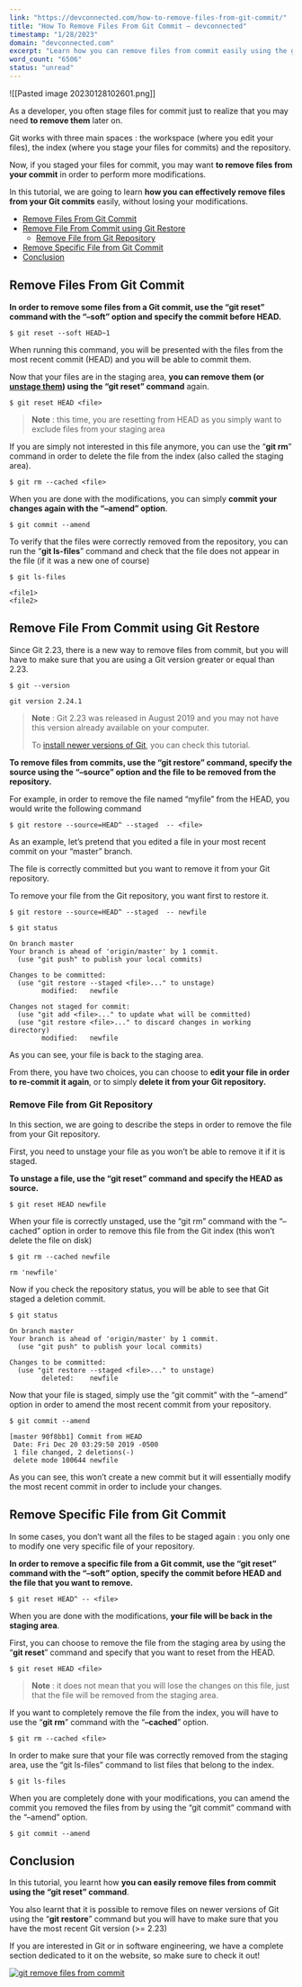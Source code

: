 ```yaml
---
link: "https://devconnected.com/how-to-remove-files-from-git-commit/"
title: "How To Remove Files From Git Commit – devconnected"
timestamp: "1/28/2023"
domain: "devconnected.com"
excerpt: "Learn how you can remove files from commit easily using the git reset command. Remove files on newer versions using the git restore command."
word_count: "6506"
status: "unread"
---
```

![[Pasted image 20230128102601.png]]

As a developer, you often stage files for commit just to realize that you may need **to remove them** later on.

Git works with three main spaces : the workspace (where you edit your files), the index (where you stage your files for commits) and the repository.

Now, if you staged your files for commit, you may want **to remove files from your commit** in order to perform more modifications.

In this tutorial, we are going to learn **how you can effectively remove files from your Git commits** easily, without losing your modifications.

-   [Remove Files From Git Commit](#Remove_Files_From_Git_Commit "Remove Files From Git Commit")
-   [Remove File From Commit using Git Restore](#Remove_File_From_Commit_using_Git_Restore "Remove File From Commit using Git Restore")
    -   [Remove File from Git Repository](#Remove_File_from_Git_Repository "Remove File from Git Repository")
-   [Remove Specific File from Git Commit](#Remove_Specific_File_from_Git_Commit "Remove Specific File from Git Commit")
-   [Conclusion](#Conclusion "Conclusion")

## Remove Files From Git Commit

**In order to remove some files from a Git commit, use the “git reset” command with the “–soft” option and specify the commit before HEAD.**

```
$ git reset --soft HEAD~1
```

When running this command, you will be presented with the files from the most recent commit (HEAD) and you will be able to commit them.

Now that your files are in the staging area, **you can remove them (or** [**unstage them**](https://devconnected.com/how-to-unstage-files-on-git/)**) using the “git reset” command** again.

```
$ git reset HEAD <file>
```

> **Note** : this time, you are resetting from HEAD as you simply want to exclude files from your staging area

If you are simply not interested in this file anymore, you can use the “**git rm**” command in order to delete the file from the index (also called the staging area).

```
$ git rm --cached <file>
```

When you are done with the modifications, you can simply **commit your changes again with the “–amend” option**.

```
$ git commit --amend
```

To verify that the files were correctly removed from the repository, you can run the “**git ls-files**” command and check that the file does not appear in the file (if it was a new one of course)

```
$ git ls-files

<file1>
<file2>
```

## Remove File From Commit using Git Restore

Since Git 2.23, there is a new way to remove files from commit, but you will have to make sure that you are using a Git version greater or equal than 2.23.

```
$ git --version

git version 2.24.1
```

> **Note** : Git 2.23 was released in August 2019 and you may not have this version already available on your computer.
> 
> To [install newer versions of Git](https://tecadmin.net/install-git-on-ubuntu/), you can check this tutorial.

**To remove files from commits, use the “git restore” command, specify the source using the “–source” option and the file to be removed from the repository.**

For example, in order to remove the file named “myfile” from the HEAD, you would write the following command

```
$ git restore --source=HEAD^ --staged  -- <file>
```

As an example, let’s pretend that you edited a file in your most recent commit on your “master” branch.

The file is correctly committed but you want to remove it from your Git repository.

To remove your file from the Git repository, you want first to restore it.

```
$ git restore --source=HEAD^ --staged  -- newfile

$ git status

On branch master
Your branch is ahead of 'origin/master' by 1 commit.
  (use "git push" to publish your local commits)

Changes to be committed:
  (use "git restore --staged <file>..." to unstage)
        modified:   newfile

Changes not staged for commit:
  (use "git add <file>..." to update what will be committed)
  (use "git restore <file>..." to discard changes in working directory)
        modified:   newfile
```

As you can see, your file is back to the staging area.

From there, you have two choices, you can choose to **edit your file in order to re-commit it again**, or to simply **delete it from your Git repository.**

### Remove File from Git Repository

In this section, we are going to describe the steps in order to remove the file from your Git repository.

First, you need to unstage your file as you won’t be able to remove it if it is staged.

**To unstage a file, use the “git reset” command and specify the HEAD as source.**

```
$ git reset HEAD newfile
```

When your file is correctly unstaged, use the “git rm” command with the “–cached” option in order to remove this file from the Git index (this won’t delete the file on disk)

```
$ git rm --cached newfile

rm 'newfile'
```

Now if you check the repository status, you will be able to see that Git staged a deletion commit.

```
$ git status

On branch master
Your branch is ahead of 'origin/master' by 1 commit.
  (use "git push" to publish your local commits)

Changes to be committed:
  (use "git restore --staged <file>..." to unstage)
        deleted:    newfile
```

Now that your file is staged, simply use the “git commit” with the “–amend” option in order to amend the most recent commit from your repository.

```
$ git commit --amend

[master 90f8bb1] Commit from HEAD
 Date: Fri Dec 20 03:29:50 2019 -0500
 1 file changed, 2 deletions(-)
 delete mode 100644 newfile
```

As you can see, this won’t create a new commit but it will essentially modify the most recent commit in order to include your changes.

## Remove Specific File from Git Commit

In some cases, you don’t want all the files to be staged again : you only one to modify one very specific file of your repository.

**In order to remove a specific file from a Git commit, use the “git reset” command with the “–soft” option, specify the commit before HEAD and the file that you want to remove.**

```
$ git reset HEAD^ -- <file>
```

When you are done with the modifications, **your file will be back in the staging area**.

First, you can choose to remove the file from the staging area by using the “**git reset**” command and specify that you want to reset from the HEAD.

```
$ git reset HEAD <file>
```

> **Note** : it does not mean that you will lose the changes on this file, just that the file will be removed from the staging area.

If you want to completely remove the file from the index, you will have to use the “**git rm**” command with the “**–cached**” option.

```
$ git rm --cached <file>
```

In order to make sure that your file was correctly removed from the staging area, use the “git ls-files” command to list files that belong to the index.

```
$ git ls-files
```

When you are completely done with your modifications, you can amend the commit you removed the files from by using the “git commit” command with the “–amend” option.

```
$ git commit --amend
```

## Conclusion

In this tutorial, you learnt how **you can easily remove files from commit using the “git reset” command**.

You also learnt that it is possible to remove files on newer versions of Git using the “**git restore**” command but you will have to make sure that you have the most recent Git version (>= 2.23)

If you are interested in Git or in software engineering, we have a complete section dedicated to it on the website, so make sure to check it out!

[![git remove files from commit](https://devconnected.com/wp-content/uploads/2019/10/featured-14.png)](https://devconnected.com/category/software-engineering/)